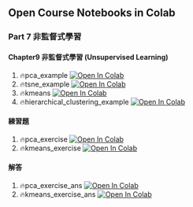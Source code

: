 ## Open Course Notebooks in Colab

### Part 7 非監督式學習
#### Chapter9 非監督式學習 (Unsupervised Learning)
1. 🔥pca_example [![Open In Colab](https://colab.research.google.com/assets/colab-badge.svg)](https://colab.research.google.com/github/TA-aiacademy/course_3.0/blob/main/02_ML/part7/Chapter9/pca_example.ipynb)
2. 🔥tsne_example [![Open In Colab](https://colab.research.google.com/assets/colab-badge.svg)](https://colab.research.google.com/github/TA-aiacademy/course_3.0/blob/main/02_ML/part7/Chapter9/tsne_example.ipynb)
3. 🔥kmeans [![Open In Colab](https://colab.research.google.com/assets/colab-badge.svg)](https://colab.research.google.com/github/TA-aiacademy/course_3.0/blob/main/02_ML/part7/Chapter9/kmeans.ipynb)
4. 🔥hierarchical_clustering_example [![Open In Colab](https://colab.research.google.com/assets/colab-badge.svg)](https://colab.research.google.com/github/TA-aiacademy/course_3.0/blob/main/02_ML/part7/Chapter9/hierarchical_clustering_example.ipynb)
#### 練習題
1. 🔥pca_exercise [![Open In Colab](https://colab.research.google.com/assets/colab-badge.svg)](https://colab.research.google.com/github/TA-aiacademy/course_3.0/blob/main/02_ML/part7/Chapter9/excercise/pca_exercise.ipynb)
2. 🔥kmeans_exercise [![Open In Colab](https://colab.research.google.com/assets/colab-badge.svg)](https://colab.research.google.com/github/TA-aiacademy/course_3.0/blob/main/02_ML/part7/Chapter9/excercise/kmeans_exercise.ipynb)
#### 解答
1. 🔥pca_exercise_ans [![Open In Colab](https://colab.research.google.com/assets/colab-badge.svg)](https://colab.research.google.com/github/TA-aiacademy/course_3.0/blob/main/02_ML/part7/Chapter9/excercise/answers/pca_exercise_ans.ipynb)
2. 🔥kmeans_exercise_ans [![Open In Colab](https://colab.research.google.com/assets/colab-badge.svg)](https://colab.research.google.com/github/TA-aiacademy/course_3.0/blob/main/02_ML/part7/Chapter9/excercise/answers/kmeans_exercise_ans.ipynb)
